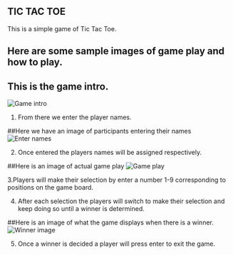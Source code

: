 ## TIC TAC TOE
 This is a simple game of Tic Tac Toe.

 ## Here are some sample images of game play and how to play.

## This is the game intro.
![Game intro](https://github.com/rjjohnson1204/Lab04-Classes-Objects_TicTacToe/blob/master/Assets/Game_intro_Capture.PNG) 

1. From there we enter the player names.


##Here we have an image of participants entering their names
![Enter names](https://github.com/rjjohnson1204/Lab04-Classes-Objects_TicTacToe/blob/master/Assets/Entering_of_player_names_Capture.PNG) 

2. Once entered the players names will be assigned respectively.


##Here is an image of actual game play
![ Game play](https://github.com/rjjohnson1204/Lab04-Classes-Objects_TicTacToe/blob/master/Assets/Game_play_Capture.PNG) 

3.Players will make their selection by enter a number 1-9 corresponding to positions on the game board.

4. After each selection the players will switch to make their selection and keep doing so until a winner is determined.


##Here is an image of what the game displays when there is a winner.
![Winner image](https://github.com/rjjohnson1204/Lab04-Classes-Objects_TicTacToe/blob/master/Assets/Winner_Capture.PNGg) 

5. Once a winner is decided a player will press enter to exit the game. 

